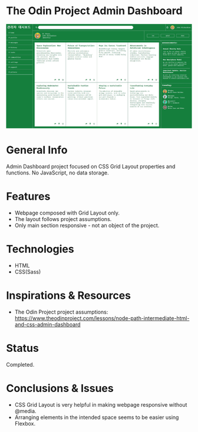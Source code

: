 # The Odin Project Admin Dashboard

![Admin Dashboard project screen](/Screenshot_1.jpg)

# General Info

Admin Dashboard project focused on CSS Grid Layout properties and functions. No JavaScript, no data storage.

# Features

- Webpage composed with Grid Layout only.
- The layout follows project assumptions.
- Only main section responsive - not an object of the project.

# Technologies

- HTML
- CSS(Sass)

# Inspirations & Resources

- The Odin Project project assumptions: https://www.theodinproject.com/lessons/node-path-intermediate-html-and-css-admin-dashboard

# Status

Completed.

# Conclusions & Issues

- CSS Grid Layout is very helpful in making webpage responsive without @media.
- Arranging elements in the intended space seems to be easier using Flexbox.
